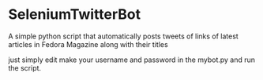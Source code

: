 # SeleniumTwitterBot
A simple python script that automatically posts tweets of links of latest articles in Fedora Magazine along with their titles

just simply edit make your username and password in the mybot.py and run the script. 

